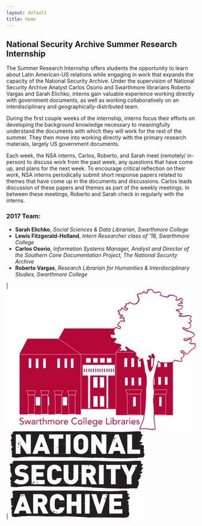 ```yaml
---
layout: default
title: Home
---
```

## National Security Archive Summer Research Internship


The Summer Research Internship offers students the opportunity to learn about Latin American-US relations while engaging in work that expands the capacity of the National Security Archive. Under the supervision of National Security Archive Analyst Carlos Osorio and Swarthmore librarians Roberto Vargas and Sarah Elichko, interns gain valuable experience working directly with government documents, as well as working collaboratively on an interdisciplinary and geographically-distributed team.

During the first couple weeks of the internship, interns focus their efforts on developing the background knowledge necessary to meaningfully understand the documents with which they will work for the rest of the summer.  They then move into working directly with the primary research materials, largely US government documents.

Each week, the NSA interns, Carlos, Roberto, and Sarah meet (remotely/ in-person) to discuss work from the pa<span class="redacted">st week, any questions that have come up, and plans for the next week. To encourage critical reflection on their work, NSA interns periodically submit short response papers related to themes that have come up in the docum</span>ents and discussions. Carlos leads discussion of these papers and themes as part of the weekly meetings. In between these meetings, Roberto and Sarah check in regularly with the interns.

### 2017 Team:

- **Sarah Elichko**, *Social Sciences & Data Librarian, Swarthmore College*
- **Lewis Fitzgerald-Holland**, *Intern Researcher class of '18, Swarthmore College*
- **Carlos Osorio**, *Information Systems Manager, Analyst and Director of the Southern Cone Documentation Project, The National Security Archive*
- **Roberto Vargas**, *Research Librarian for Humanities & Interdisciplinary Studies, Swarthmore College*


| [![Swarthmore Logo](/img/final_final.png)](http://www.swarthmore.edu/libraries)  | [![NSA logo](/img/National_Logo.png)](http://nsarchive.gwu.edu/)



